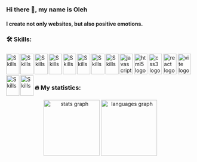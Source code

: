 ### Hi there 👋, my name is Oleh

#### I create not only websites, but also positive emotions.

###

<h3 align="left">🛠   Skills:</h3>

###

<div align="left">
  <img src="https://cdn.jsdelivr.net/gh/devicons/devicon/icons/javascript/javascript-original.svg" width="35" height="55" alt="javascript logo"  />

  <img src="https://cdn.jsdelivr.net/gh/devicons/devicon/icons/html5/html5-original.svg" width="35" height="55" alt="html5 logo"  />

  <img src="https://cdn.jsdelivr.net/gh/devicons/devicon/icons/css3/css3-original.svg" width="35" height="55" alt="css3 logo"  />

  <img src="https://cdn.jsdelivr.net/gh/devicons/devicon/icons/react/react-original.svg" width="35" height="55" alt="react logo"  />

  <img src="https://skillicons.dev/icons?i=vite" width="35" height="55" alt="vite logo"  />

<img src="https://cdn.jsdelivr.net/gh/devicons/devicon/icons/webpack/webpack-original.svg" alt="Skills" align="left" width="35" height="55"/>  
  <img src="https://cdn.jsdelivr.net/gh/devicons/devicon/icons/typescript/typescript-original.svg" alt="Skills" align="left" width="35" height="55"/>  
  <img src="https://cdn.jsdelivr.net/gh/devicons/devicon/icons/redux/redux-original.svg" alt="Skills" align="left" width="35" height="55"/> 
  <img src="https://cdn.jsdelivr.net/gh/devicons/devicon/icons/photoshop/photoshop-plain.svg" alt="Skills" align="left" width="35" height="55"/>  
<img src="https://cdn.jsdelivr.net/gh/devicons/devicon/icons/figma/figma-original.svg" alt="Skills" align="left" width="35" height="55"/>

<img src="https://cdn.jsdelivr.net/gh/devicons/devicon/icons/canva/canva-original.svg" alt="Skills" align="left" width="35" height="55"/>  
<img src="https://cdn.jsdelivr.net/gh/devicons/devicon/icons/slack/slack-original.svg" alt="Skills" align="left" width="35" height="55"/>  
<img src="https://cdn.jsdelivr.net/gh/devicons/devicon/icons/vscode/vscode-original.svg" alt="Skills" align="left" width="35" height="55"/>  
<img src="https://cdn.jsdelivr.net/gh/devicons/devicon/icons/git/git-original.svg" alt="Skills" align="left" width="35" height="55"/>  
<img src="https://cdn.jsdelivr.net/gh/devicons/devicon/icons/github/github-original.svg" alt="Skills" align="left" width="35" height="55"/>  
</div>

###

<h3 align="left">🔥   My statistics:</h3>

###

<div align="center">
  <img src="https://github-readme-stats.vercel.app/api?username=olegopolonets&hide_title=false&hide_rank=false&show_icons=true&include_all_commits=true&count_private=true&disable_animations=false&theme=dracula&locale=en&hide_border=false&order=1" height="150" alt="stats graph"  />
  <img src="https://github-readme-stats.vercel.app/api/top-langs?username=olegopolonets&locale=en&hide_title=false&layout=compact&card_width=320&langs_count=5&theme=dracula&hide_border=false&order=2" height="150" alt="languages graph"  />
</div>

###
